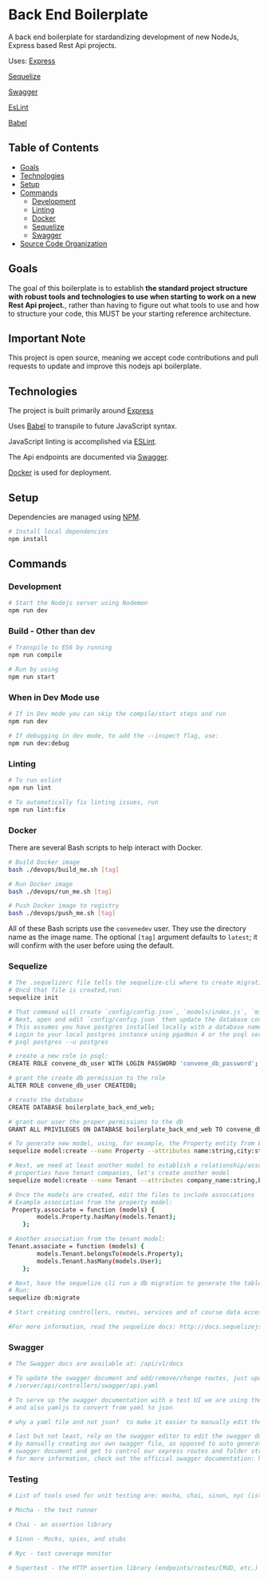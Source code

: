 # Back End Boilerplate

A back end boilerplate for stardandizing development of new NodeJs, Express based Rest Api projects.

Uses:
[Express](https://www.npmjs.com/package/express)

[Sequelize](https://sequelize.readthedocs.io/en/v3/)

[Swagger](https://swagger.io/)

[EsLint](https://eslint.org/)

[Babel](https://babeljs.io/)

## Table of Contents

* [Goals](#markdown-header-goals)
* [Technologies](#markdown-header-technologies)
* [Setup](#markdown-header-setup)
* [Commands](#markdown-header-commands)
    * [Development](#markdown-header-development)
    * [Linting](#markdown-header-linting)
    * [Docker](#markdown-header-docker)
    * [Sequelize](#markdown-header-sequelize)
    * [Swagger](#markdown-header-swagger)
* [Source Code Organization](#markdown-header-source-code-organization)

## Goals

The goal of this boilerplate is to establish **the standard project structure with robust tools and technologies to use when starting to work on a new Rest Api project.**, rather
than having to figure out what tools to use and how to structure your code, this MUST be your starting reference architecture.

## Important Note

This project is open source, meaning we accept code contributions and pull requests to update and improve this nodejs api boilerplate.

## Technologies

The project is built primarily around [Express](https://www.npmjs.com/package/express)

Uses [Babel](https://babeljs.io/) to transpile to future JavaScript syntax.

JavaScript linting is accomplished via [ESLint](https://eslint.org/).

The Api endpoints are documented via [Swagger](https://swagger.io/).

[Docker](https://www.docker.com/) is used for deployment.

## Setup

Dependencies are managed using [NPM](https://www.npmjs.com/).

```sh
# Install local dependencies
npm install
```

## Commands

### Development

```sh
# Start the Nodejs server using Nodemon
npm run dev
```

### Build - Other than dev

```sh
# Transpile to ES6 by running
npm run compile

# Run by using
npm run start
```

### When in Dev Mode use

```sh
# If in Dev mode you can skip the compile/start steps and run
npm run dev
```

```sh
# If debugging in dev mode, to add the --inspect flag, use:
npm run dev:debug
```

### Linting

```sh
# To run eslint
npm run lint
```

```sh
# To automatically fix linting issues, run
npm run lint:fix
```

### Docker

There are several Bash scripts to help interact with Docker.

```sh
# Build Docker image
bash ./devops/build_me.sh [tag]

# Run Docker image
bash ./devops/run_me.sh [tag]

# Push Docker image to registry
bash ./devops/push_me.sh [tag]
```

All of these Bash scripts use the `convenedev` user. They use the directory name as the image name. The optional `[tag]` argument defaults to `latest`; it will confirm with the user before using the default.

### Sequelize

```sh
# The .sequelizerc file tells the sequelize-cli where to create migrations, seeders, models and the project config
# Oncd that file is created,run:
sequelize init

# That command will create `config/config.json`, `models/index.js`, `migrations` and `seeders` directories and files. 
# Next, open and edit `config/config.json` then update the database connection details
# This assumes you have postgres installed locally with a database named: boilerplate_back_end_web
# Login to your local postgres instance using pgadmin 4 or the psql service via your terminal using:
# psql postgres --u postgres

# create a new role in psql:
CREATE ROLE convene_db_user WITH LOGIN PASSWORD 'convene_db_password';

# grant the create db permission to the role
ALTER ROLE convene_db_user CREATEDB;

# create the database
CREATE DATABASE boilerplate_back_end_web;

# grant our user the proper permissions to the db
GRANT ALL PRIVILEGES ON DATABASE boilerplate_back_end_web TO convene_db_user;

# To generate new model, using, for example, the Property entity from Elevate v1, using the sequelize cli
sequelize model:create --name Property --attributes name:string,city:string,address:string,email:string,phone:string

# Next, we need at least another model to establish a relationship/association
# properties have tenant companies, let's create another model
sequelize model:create --name Tenant --attributes company_name:string,business_type:string,address:string,contact_phone:string,email:string

# Once the models are created, edit the files to include associations
# Example association from the property model:
 Property.associate = function (models) {
        models.Property.hasMany(models.Tenant);
    };

# Another association from the tenant model:
Tenant.associate = function (models) {
        models.Tenant.belongsTo(models.Property);
        models.Tenant.hasMany(models.User);
    };

# Next, have the sequelize cli run a db migration to generate the tables and relationships in the database
# Run:
sequelize db:migrate

# Start creating controllers, routes, services and of course data access operations to support at least Add, Update, Delete, GetAll and GetById

#For more information, read the sequelize docs: http://docs.sequelizejs.com/
```

### Swagger

```sh
# The Swagger docs are available at: /api/v1/docs

# To update the swagger document and add/remove/change routes, just update the api.yaml file, located under:
# /server/api/controllers/swagger/api.yaml

# To serve up the swagger documentation with a test UI we are using the npm package; swagger-ui-express
# and also yamljs to convert from yaml to json

# why a yaml file and not json?  to make it easier to manually edit the file.

# last but not least, rely on the swagger editor to edit the swagger document: https://editor.swagger.io/
# by manually creating our own swagger file, as opposed to auto generating it, we get more control over both the
# swagger document and get to control our express routes and folder structure.
# for more information, check out the official swagger documentation: https://swagger.io/docs/specification/about/
```

### Testing
```sh
# List of tools used for unit testing are: mocha, chai, sinon, nyc (istanbul), and supertest

# Mocha - the test runner

# Chai - an assertion library

# Sinon - Mocks, spies, and stubs

# Nyc - test coverage monitor

# Supertest - the HTTP assertion library (endpoints/routes/CRUD, etc.)
```
